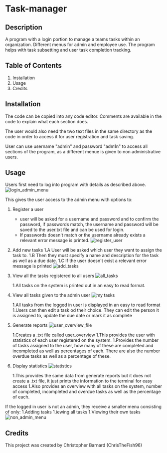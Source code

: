 # Task-manager

## Description
A program with a login portion to manage a teams tasks within an organization. 
Different menus for admin and employee use.
The program helps with task subsetting and user task completion tracking.

## Table of Contents
1. Installation
1. Usage
1. Credits

## Installation
The code can be copied into any code editor.
Comments are available in the code to explain what each section does.

The user would also need the two text files in the same directory as the code in order to access it for
user registration and task saving.

User can use username "admin" and password "adm1n" to access all sections of the program, as a different menue 
is given to non administrative users.

## Usage
Users first need to log into program with details as described above. 
![login_admin_menu](https://user-images.githubusercontent.com/125367266/226473434-2b8bb57f-dd4b-498f-8762-67a35bfca4dc.JPG)

This gives the user access to the admin menu with options to:
1. Register a user
    * user will be asked for a username and password and to confirm the password, if passwords match, the username and password will be saved to the user.txt file and can be used for login. 
    * If passwords doesn't match or the username already exists a relevant error message is printed.
![register_user](https://user-images.githubusercontent.com/125367266/226473475-cc955f35-0b07-4bdc-995d-4ffbfb7b40df.JPG)

1. Add new tasks
    1.A User will be asked which user they want to assign the task to.
    1.B Then they must specify a name and description for the task as well as a due date.
    1.C If the user doesn't exist a relevant error message is printed
![add_tasks](https://user-images.githubusercontent.com/125367266/226473493-0ce29cba-a37b-40e0-99c8-0303818efa6e.JPG)

1. View all the tasks registered to all users
![all_tasks](https://user-images.githubusercontent.com/125367266/226473544-76ff961b-b348-49ea-b08a-47314bcf9051.JPG)

    1.All tasks on the system is printed out in an easy to read format.
1. View all tasks given to the admin user
![my tasks](https://user-images.githubusercontent.com/125367266/226473585-9a50081a-7703-4585-8a6a-59dd574a999c.JPG)

    1.All tasks from the logged in user is displayed in an easy to read format
    1.Users can then edit a task od their choice. They can edit the person it is assigned to,
    update the due date or mark it as complete
1. Generate reports
![user_overview_file](https://user-images.githubusercontent.com/125367266/226473610-7c89cec6-712f-4388-8842-14d300a674b5.JPG)

    1.Creates a .txt file called user_overview
    1.This provides the user with statistics of each user registered on the system.
    1.Provides the number of tasks assigned to the user, how many of these are completed and incompleted
    as well as percentages of each. There are also the number overdue tasks as well as a percentage of these.
1. Display statistics
![statistics](https://user-images.githubusercontent.com/125367266/226473651-7d2b3515-5a0c-4c6a-b7e8-55c04a3454f6.JPG)

    1.This provides the same data from generate reports but it does not create a .txt file, it just prints
    the information to the terminal for easy access
    1.Also provides an overview with all tasks on the system, number of completed, incompleted and 
    overdue tasks as well as the percentage of each.

If the logged in user is not an admin, they receive a smaller menu consisting of only:
1.Adding tasks
1.iewing all tasks
1.Viewing their own tasks
![non_admin_menu](https://user-images.githubusercontent.com/125367266/226473682-9dedcedc-70af-4424-a24a-6d21abc40779.JPG)


## Credits
This project was created by Christopher Barnard (ChrisTheFish96)

